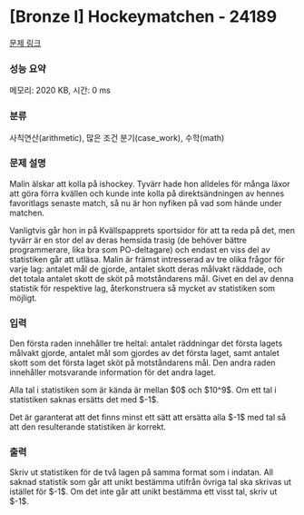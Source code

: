 # [Bronze I] Hockeymatchen - 24189 

[문제 링크](https://www.acmicpc.net/problem/24189) 

### 성능 요약

메모리: 2020 KB, 시간: 0 ms

### 분류

사칙연산(arithmetic), 많은 조건 분기(case_work), 수학(math)

### 문제 설명

<p>Malin älskar att kolla på ishockey. Tyvärr hade hon alldeles för många läxor att göra förra kvällen och kunde inte kolla på direktsändningen av hennes favoritlags senaste match, så nu är hon nyfiken på vad som hände under matchen.</p>

<p>Vanligtvis går hon in på Kvällspapprets sportsidor för att ta reda på det, men tyvärr är en stor del av deras hemsida trasig (de behöver bättre programmerare, lika bra som PO-deltagare) och endast en viss del av statistiken går att utläsa. Malin är främst intresserad av tre olika frågor för varje lag: antalet mål de gjorde, antalet skott deras målvakt räddade, och det totala antalet skott de sköt på motståndarens mål. Givet en del av denna statistik för respektive lag, återkonstruera så mycket av statistiken som möjligt.</p>

### 입력 

 <p>Den första raden innehåller tre heltal: antalet räddningar det första lagets målvakt gjorde, antalet mål som gjordes av det första laget, samt antalet skott som det första laget sköt på motståndarens mål. Den andra raden innehåller motsvarande information för det andra laget.</p>

<p>Alla tal i statistiken som är kända är mellan $0$ och $10^9$. Om ett tal i statistiken saknas ersätts det med $-1$.</p>

<p>Det är garanterat att det finns minst ett sätt att ersätta alla $-1$ med tal så att den resulterande statistiken är korrekt.</p>

### 출력 

 <p>Skriv ut statistiken för de två lagen på samma format som i indatan. All saknad statistik som går att unikt bestämma utifrån övriga tal ska skrivas ut istället för $-1$. Om det inte går att unikt bestämma ett visst tal, skriv ut $-1$.</p>

